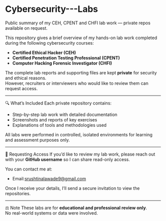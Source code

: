# Cybersecurity---Labs
Public summary of my CEH, CPENT and CHFI lab work — private repos available on request.
  
This repository gives a brief overview of my hands-on lab work completed during the following cybersecurity courses:

- **Certified Ethical Hacker (CEH)**
- **Certified Penetration Testing Professional (CPENT)**
- **Computer Hacking Forensic Investigator (CHFI)**

The complete lab reports and supporting files are kept **private** for security and ethical reasons.  
However, recruiters or interviewers who would like to review them can request access.

---

🔍 What’s Included
Each private repository contains:
- Step-by-step lab work with detailed documentation  
- Screenshots and reports of key exercises  
- Explanations of tools and methodologies used  

All labs were performed in controlled, isolated environments for learning and assessment purposes only.

---

🔐 Requesting Access
If you’d like to review my lab work, please reach out with your **GitHub username** so I can share read-only access.

You can contact me at:
- Email:srushtinalawade9@gmail.com

Once I receive your details, I’ll send a secure invitation to view the repositories.

---

⚖️ Note
These labs are for **educational and professional review only**.  
No real-world systems or data were involved.

